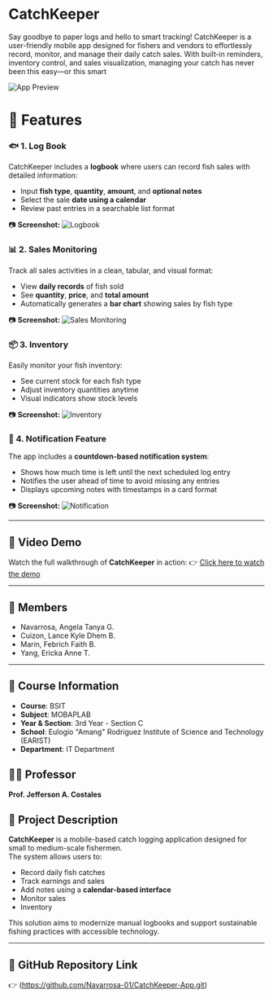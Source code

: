 # CatchKeeper

Say goodbye to paper logs and hello to smart tracking! CatchKeeper is a user-friendly mobile app designed for fishers and vendors to effortlessly record, monitor, and manage their daily catch sales. With built-in reminders, inventory control, and sales visualization, managing your catch has never been this easy—or this smart

![App Preview](PICTURES%20FOR%20CATCHKEEPER/pagetitle.png)

# 📝 Features

### 🐟 1. Log Book
CatchKeeper includes a **logbook** where users can record fish sales with detailed information:
- Input **fish type**, **quantity**, **amount**, and **optional notes**
- Select the sale **date using a calendar**
- Review past entries in a searchable list format
  
📷 **Screenshot:**
![Logbook](PICTURES%20FOR%20CATCHKEEPER/logbook.jpg)

### 📊 2. Sales Monitoring
Track all sales activities in a clean, tabular, and visual format:
- View **daily records** of fish sold
- See **quantity**, **price**, and **total amount**
- Automatically generates a **bar chart** showing sales by fish type

📷 **Screenshot:**
![Sales Monitoring](PICTURES%20FOR%20CATCHKEEPER/sales_monitoring.jpg)

### 📦 3. Inventory
Easily monitor your fish inventory:
- See current stock for each fish type
- Adjust inventory quantities anytime
- Visual indicators show stock levels

📷 **Screenshot:**
![Inventory](PICTURES%20FOR%20CATCHKEEPER/inventory.jpg)

### 🔔 4. Notification Feature
The app includes a **countdown-based notification system**:
- Shows how much time is left until the next scheduled log entry
- Notifies the user ahead of time to avoid missing any entries
- Displays upcoming notes with timestamps in a card format

📷 **Screenshot:**
![Notification](PICTURES%20FOR%20CATCHKEEPER/notification.jpg)

---
## 🎥 Video Demo

Watch the full walkthrough of **CatchKeeper** in action:
👉 [Click here to watch the demo](https://www.youtube.com/shorts/JdFHGD117sc)

---
## 👥 Members
- Navarrosa, Angela Tanya G.
- Cuizon, Lance Kyle Dhem B.
- Marin, Febrich Faith B.
- Yang, Ericka Anne T.

---

## 📘 Course Information
- **Course**: BSIT  
- **Subject**: MOBAPLAB 
- **Year & Section**: 3rd Year - Section C 
- **School**: Eulogio "Amang" Rodriguez Institute of Science and Technology (EARIST)  
- **Department**: IT Department  

## 👨‍🏫 Professor
**Prof. Jefferson A. Costales**

## 📱 Project Description
**CatchKeeper** is a mobile-based catch logging application designed for small to medium-scale fishermen.  
The system allows users to:
- Record daily fish catches
- Track earnings and sales
- Add notes using a **calendar-based interface**
- Monitor sales
- Inventory

This solution aims to modernize manual logbooks and support sustainable fishing practices with accessible technology.

---

## 🔗 GitHub Repository Link
👉 (https://github.com/Navarrosa-01/CatchKeeper-App.git)

